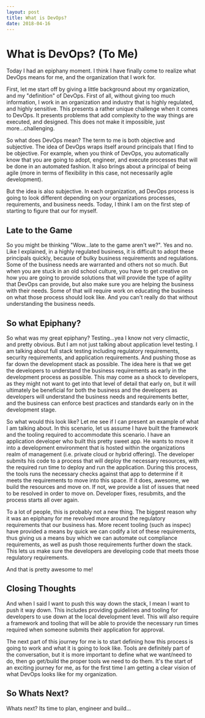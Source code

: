 ```yaml
---
layout: post
title: What is DevOps?
date: 2018-04-16
---
```

# What is DevOps? (To Me)

Today I had an epiphany moment.  I think I have finally come to realize what DevOps means for me, and the organization that I work for.

First, let me start off by giving a little background about my organization, and my "definition" of DevOps.  First of all, without giving too much information, I work in an organization and industry that is highly regulated, and highly sensitive.  This presents a rather unique challenge when it comes to DevOps.  It presents problems that add complexity to the way things are executed, and designed.  This does not make it impossible, just more...challenging.

So what does DevOps mean?  The term to me is both objective and subjective.  The idea of DevOps wraps itself around principals that I find to be objective.  For example, when you think of DevOps, you automatically know that you are going to adopt, engineer, and execute processes that will be done in an automated fashion.  It also brings about a principal of being agile (more in terms of flexibility in this case, not necessarily agile development).

But the idea is also subjective.  In each organization, ad DevOps process is going to look different depending on your organizations processes, requirements, and business needs.  Today, I think I am on the first step of starting to figure that our for myself.

## Late to the Game

So you might be thinking "Wow...late to the game aren't we?".  Yes and no.  Like I explained, in a highly regulated business, it is difficult to adopt these principals quickly, because of bulky business requirements and regulations.  Some of the business needs are warranted and others not so much.  But when you are stuck in an old school culture, you have to get creative on how you are going to provide solutions that will provide the type of agility that DevOps can provide, but also make sure you are helping the business with their needs.  Some of that will require work on educating the business on what those process should look like.  And you can't really do that without understanding the business needs.

## So what Epiphany?

So what was my great epiphany?  Testing...yea I know not very climactic, and pretty obvious.  But I am not just talking about application level testing.  I am talking about full stack testing including regulatory requirements, security requirements, and application requirements.  And pushing those as far down the development stack as possible.  The idea here is that we get the developers to understand the business requirements as early in the development process as possible.  This may come as a shock to developers, as they might not want to get into that level of detail that early on, but it will ultimately be beneficial for both the business and the developers as developers will understand the business needs and requirements better, and the business can enforce best practices and standards early on in the development stage.

So what would this look like?  Let me see if I can present an example of what I am talking about.  In this scenario, let us assume I have built the framework and the tooling required to accommodate this scenario.  I have an application developer who built this pretty sweet app.  He wants to move it into a development environment that is hosted within the organizations realm of management (i.e. private cloud or hybrid offering).  The developer submits his code to a process that will deploy the necessary resources, with the required run time to deploy and run the application.  During this process, the tools runs the necessary checks against that app to determine if it meets the requirements to move into this space.  If it does, awesome, we build the resources and move on.  If not, we provide a list of issues that need to be resolved in order to move on.  Developer fixes, resubmits, and the process starts all over again.

To a lot of people, this is probably not a new thing.  The biggest reason why it was an epiphany for me revolved more around the regulatory requirements that our business has.  More recent tooling (such as inspec) have provided a means by quick we can codify a lot of these requirements, thus giving us a means buy which we can automate out compliance requirements, as well as push those requirements further down the stack.  This lets us make sure the developers are developing code that meets those regulatory requirements.

And that is pretty awesome to me!

## Closing Thoughts

And when I said I want to push this way down the stack, I mean I want to push it way down.  This includes providing guidelines and tooling for developers to use down at the local development level.  This will also require a framework and tooling that will be able to provide the necessary run times required when someone submits their application for approval.

The next part of this journey for me is to start defining how this process is going to work and what it is going to look like.  Tools are definitely part of the conversation, but it is more important to define what we want/need to do, then go get/build the proper tools we need to do them.  It's the start of an exciting journey for me, as for the first time I am getting a clear vision of what DevOps looks like for my organization.

## So Whats Next?

Whats next?  Its time to plan, engineer and build...
